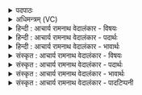 <details><summary>पदपाठः</summary>

यः। ते꣣। म꣡दः꣢꣯। यु꣡ज्यः꣢꣯। चा꣡रुः꣢꣯। अ꣡स्ति꣢꣯। ये꣡न꣢꣯। वृ꣣त्रा꣡णि꣢। ह꣣र्यश्व। हरि। अश्व। ह꣡ꣳसि꣢꣯। सः। त्वाम्। इ꣣न्द्र। प्रभूवसो। प्रभु। वसो। ममत्तु। ९२८।
</details>

<details><summary>अधिमन्त्रम् (VC)</summary>

- इन्द्रः
- वसिष्ठो मैत्रावरुणिः
- विराडनुष्टुप्
- गान्धारः
</details>

<details><summary>हिन्दी : आचार्य रामनाथ वेदालंकार - विषयः</summary>

अगले मन्त्र में परमात्मा जीवात्मा को कह रहा है।
</details>

<details><summary>हिन्दी : आचार्य रामनाथ वेदालंकार - पदार्थः</summary>

पदार्थान्वयभाषाः -  (हर्यश्व)ज्ञान कर्म के आहर्ता हैं ज्ञानेन्द्रिय-कर्मेन्द्रिय रूप घोड़े जिसके ऐसे हे जीवात्मन्! (यः)जो(तव)तेरा(मदः)उत्साह(युज्यः)तेरा सहयोगी और(चारुः)श्रेष्ठ(अस्ति)है, (येन)जिस उत्साह से तू(वृत्राणि)बाह्य और आन्तरिक रिपुओं को(हंसि)विनष्ट करता है, (सः)वह उत्साह,हे(प्रभूवसो)बहुत गुणोंवाले(इन्द्र)जीवात्मन्! (त्वा)तुझे(ममत्तु)आनन्दित करे ॥२॥
</details>

<details><summary>हिन्दी : आचार्य रामनाथ वेदालंकार - भावार्थः</summary>

भावार्थभाषाः -  मनुष्य का आत्मा अपनी शक्ति को पहचानकर जब जीवन-संग्राम में उतरता है तब उसकी विजय सुनिश्चित है ॥२॥
</details>

<details><summary>संस्कृत : आचार्य रामनाथ वेदालंकार - विषयः</summary>

अथ परमात्मा जीवात्मानमाह।
</details>

<details><summary>संस्कृत : आचार्य रामनाथ वेदालंकार - पदार्थः</summary>

पदार्थान्वयभाषाः -  हे(हर्यश्व)हरयः ज्ञानकर्मणाम् आहर्तारः अश्वाः ज्ञानेन्द्रियकर्मेन्द्रियरूपाः यस्य तादृश जीवात्मन्! (यः ते)तव(मदः)उत्साहः(युज्यः)तव सहयोगी(चारुः)श्रेष्ठश्च(अस्ति)विद्यते, (येन)मदेन उत्साहेन त्वम्(वृत्राणि)बाह्यान् आन्तरिकांश्च रिपून्(हंसि)विनाशयसि, (सः)असौ मदः उत्साहः,हे(प्रभूवसो)बहुगुण(इन्द्र)जीवात्मन्! (त्वा)त्वाम्(ममत्तु)आनन्दयतु ॥२॥२
</details>

<details><summary>संस्कृत : आचार्य रामनाथ वेदालंकार - भावार्थः</summary>

भावार्थभाषाः -  मनुष्यस्यात्मा स्वशक्तिं परिचित्य सोत्साहो भूत्वा यदा जीवनसंग्राममवतरति तदा तस्य विजयः सुनिश्चितः ॥२॥
</details>

<details><summary>संस्कृत : आचार्य रामनाथ वेदालंकार - पादटिप्पनी</summary>

टिप्पणी:   १. ऋ० ७।२२।२, अथ० २०।११७।२। २. ऋग्भाष्ये दयानन्दर्षिर्मन्त्रमिमं राजपक्षे व्याचष्टे।
</details>